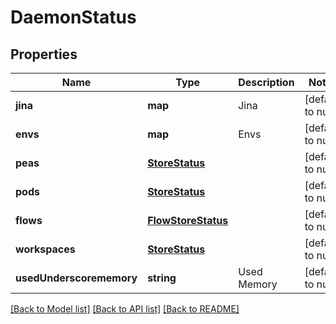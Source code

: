 # DaemonStatus

## Properties
Name | Type | Description | Notes
------------ | ------------- | ------------- | -------------
**jina** | **map** | Jina | [default to null]
**envs** | **map** | Envs | [default to null]
**peas** | [**StoreStatus**](StoreStatus.md) |  | [default to null]
**pods** | [**StoreStatus**](StoreStatus.md) |  | [default to null]
**flows** | [**FlowStoreStatus**](FlowStoreStatus.md) |  | [default to null]
**workspaces** | [**StoreStatus**](StoreStatus.md) |  | [default to null]
**usedUnderscorememory** | **string** | Used Memory | [default to null]

[[Back to Model list]](../README.md#documentation-for-models) [[Back to API list]](../README.md#documentation-for-api-endpoints) [[Back to README]](../README.md)


